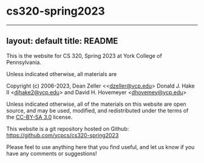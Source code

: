 # cs320-spring2023
---
layout: default
title: README
---

This is the website for CS 320, Spring 2023 at York College of Pennsylvania.

Unless indicated otherwise, all materials are

Copyright (c) 2006-2023, Dean Zeller &lt;<dzeller@ycp.edu&gt; Donald J. Hake II &lt;<djhake2@ycp.edu>&gt; and David H. Hovemeyer &lt;<dhovemey@ycp.edu>&gt;

Unless indicated otherwise, all of the materials on this website are open source, and may be used, modified, and redistributed under the terms of the <a href="http://creativecommons.org/licenses/by-sa/3.0/us/">CC-BY-SA 3.0</a> license.

This website is a git repository hosted on Github: <https://github.com/ycpcs/cs320-spring2023>

Please feel to use anything here that you find useful, and let us know if you have any comments or suggestions!
